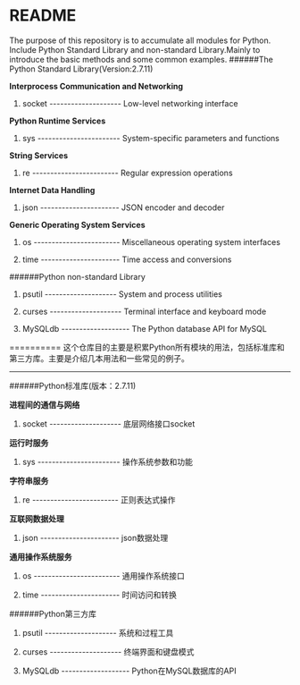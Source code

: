 README
==========
The purpose of this repository is to accumulate all modules for Python. Include Python Standard Library and non-standard Library.Mainly to introduce the basic methods and some common examples.
######The Python Standard Library(Version:2.7.11)

**Interprocess Communication and Networking**

1. socket -------------------- Low-level networking interface


**Python Runtime Services**

1. sys ----------------------- System-specific parameters and functions


**String Services**

1. re ------------------------ Regular expression operations

**Internet Data Handling**

1. json ---------------------- JSON encoder and decoder

**Generic Operating System Services**

1. os ------------------------ Miscellaneous operating system interfaces

2. time ---------------------- Time access and conversions

######Python non-standard Library

1. psutil -------------------- System and process utilities

2. curses -------------------- Terminal interface and keyboard mode

3. MySQLdb ------------------- The Python database API for MySQL


==========
这个仓库目的主要是积累Python所有模块的用法，包括标准库和第三方库。主要是介绍几本用法和一些常见的例子。
**********
######Python标准库(版本：2.7.11)

**进程间的通信与网络**

1. socket -------------------- 底层网络接口socket

**运行时服务**

1. sys ----------------------- 操作系统参数和功能

**字符串服务**

1. re ------------------------ 正则表达式操作

**互联网数据处理**

1. json ---------------------- json数据处理

**通用操作系统服务**

1. os ------------------------ 通用操作系统接口

2. time ---------------------- 时间访问和转换

######Python第三方库

1. psutil -------------------- 系统和过程工具

2. curses -------------------- 终端界面和键盘模式

3. MySQLdb ------------------- Python在MySQL数据库的API


